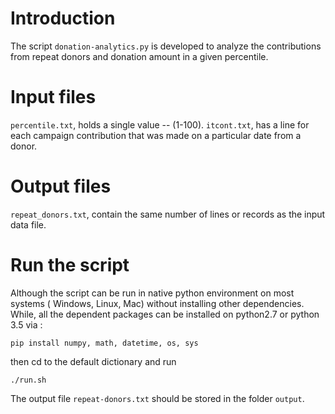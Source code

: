 # Introduction
The script `donation-analytics.py`  is developed to analyze the contributions from repeat donors and donation amount in a given percentile.

# Input files
`percentile.txt`,  holds a single value -- (1-100).
`itcont.txt`, has a line for each campaign contribution that was made on a particular date from a donor.

# Output files
`repeat_donors.txt`, contain the same number of lines or records as the input data file.


# Run the script

Although the script can be run in native python environment on most systems ( Windows, Linux, Mac)  without installing other dependencies. While, all the dependent packages can be installed on python2.7 or python 3.5 via :

```
pip install numpy, math, datetime, os, sys
```
then cd to the default dictionary and run

```
./run.sh 
```
The output file `repeat-donors.txt` should be stored in the folder `output`.
